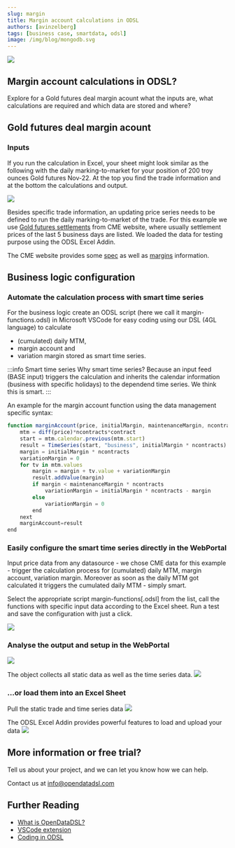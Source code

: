 ```yaml
---
slug: margin
title: Margin account calculations in ODSL
authors: [avinzelberg]
tags: [business case, smartdata, odsl]
image: /img/blog/mongodb.svg
---
```


<div className="row">
  <div className="column">
    <img src="gold.jpg"/>
  </div>
  <div className="column">
  <h2>Margin account calculations in ODSL?</h2>  
    Explore for a Gold futures deal margin acount what the inputs are, 
	what calculations are required and which data are stored and where?
  </div>
</div>

<!--truncate-->

## Gold futures deal margin acount 

### Inputs
If you run the calculation in Excel, your sheet might look similar as the following with the daily marking-to-market for your position of 200 troy ounces Gold futures Nov-22.
At the top you find the trade information and at the bottom the calculations and output.

![](excel.png)

Besides specific trade information, an updating price series needs to be defined to run the daily marking-to-market of the trade.
For this example we use [Gold futures settlements](https://www.cmegroup.com/markets/metals/precious/gold.settlements.html) from CME website, 
where usually settlement prices of the last 5 business days are listed. We loaded the data for testing purpose using the ODSL Excel Addin. 

The CME website provides some [spec](https://www.cmegroup.com/education/courses/introduction-to-futures/margin-know-what-is-needed.html) 
as well as [margins](https://www.cmegroup.com/markets/metals/precious/gold.margins.html) information.


## Business logic configuration

### Automate the calculation process with smart time series
For the business logic create an ODSL script (here we call it margin-functions.odsl) in Microsoft VSCode 
for easy coding using our DSL (4GL language) to calculate 
* (cumulated) daily MTM, 
* margin account and 
* variation margin 
stored as smart time series. 

:::info Smart time series
Why smart time series? Because an input feed (BASE input) triggers the 
calculation and inherits the calendar information (business with specific holidays) to the dependend time series. We think this is smart.
:::

An example for the margin account function using the data management specific syntax:

```js
function marginAccount(price, initialMargin, maintenanceMargin, ncontracts, contract)
    mtm = diff(price)*ncontracts*contract
    start = mtm.calendar.previous(mtm.start)
    result = TimeSeries(start, "business", initialMargin * ncontracts)
    margin = initialMargin * ncontracts
    variationMargin = 0
    for tv in mtm.values
        margin = margin + tv.value + variationMargin
        result.addValue(margin)
        if margin < maintenanceMargin * ncontracts
            variationMargin = initialMargin * ncontracts - margin
        else
            variationMargin = 0
        end
    next
    marginAccount=result
end
```

### Easily configure the smart time series directly in the WebPortal
Input price data from any datasource - we chose CME data for this example - trigger the calculation process for (cumulated) daily MTM, margin account, variation margin. 
Moreover as soon as the daily MTM got calculated it triggers the cumulated daily MTM - simply smart.

Select the appropriate script margin-functions[.odsl] from the list, call the functions with specific input data according to the Excel sheet.
Run a test and save the configuration with just a click.

![](smartConfig.png)

### Analyse the output and setup in the WebPortal

![](data.png)

The object collects all static data as well as the time series data.
![](object.png)

### ...or load them into an Excel Sheet
Pull the static trade and time series data
![](excel-odsl.png)

The ODSL Excel Addin provides powerful features to load and upload your data
![](excel-odsl-config.png)


## More information or free trial?
Tell us about your project, and we can let you know how we can help.

Contact us at [info@opendatadsl.com](mailto:info@opendatadsl.com)

## Further Reading
* [What is OpenDataDSL?](https://doc.opendatadsl.com/docs/product/intro)
* [VSCode extension](https://doc.opendatadsl.com/docs/user/vscode)
* [Coding in ODSL](https://doc.opendatadsl.com/docs/odsl)